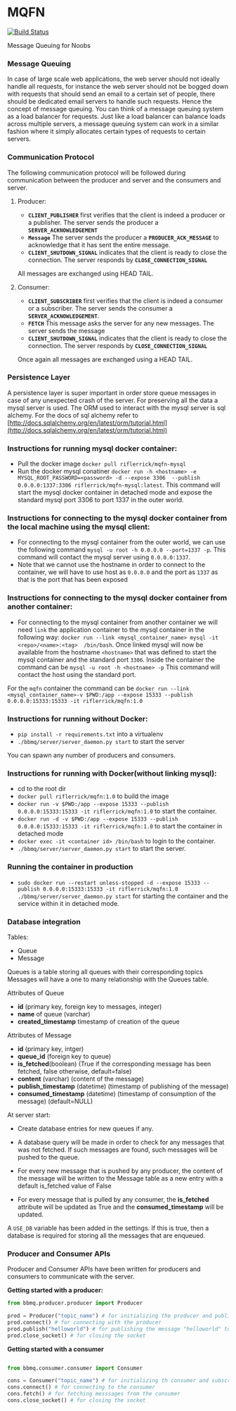 # MQFN

[![Build Status](https://travis-ci.org/MQFN/MQFN.svg?branch=master)](https://travis-ci.org/MQFN/MQFN)

Message Queuing for Noobs

### Message Queuing

In case of large scale web applications, the web server should not ideally handle all requests, for instance the web server should not be bogged down with requests that should send an email to a certain set of people, there should be dedicated email servers to handle such requests. Hence the concept of message queuing. You can think of a message queuing system as a load balancer for requests. Just like a load balancer can balance loads across multiple servers, a message queuing system can work in a similar fashion where it simply allocates certain types of requests to certain servers. 

### Communication Protocol

The following communication protocol will be followed during communication between the producer and server and the consumers and server.

1. Producer: 
    - **`CLIENT_PUBLISHER`** first verifies that the client is indeed a producer or a
     publisher. The server sends the producer a **`SERVER_ACKNOWLEDGEMENT`**
    - **`Message`** The server sends the producer a **`PRODUCER_ACK_MESSAGE`** to acknowledge that it has sent the entire message.
    - **`CLIENT_SHUTDOWN_SIGNAL`** indicates that the client is ready to close the 
    connection. The server responds by **`CLOSE_CONNECTION_SIGNAL`**
    
    All messages are exchanged using HEAD <msg> TAIL.
    
2. Consumer:
    - **`CLIENT_SUBSCRIBER`** first verifies that the client is indeed a consumer or a subscriber. The server sends 
    the consumer a **`SERVER_ACKNOWLEDGEMENT`**.
    - **`FETCH`** This message asks the server for any new messages. The server sends the message
    - **`CLIENT_SHUTDOWN_SIGNAL`** indicates that the client is ready to close the connection. The server responds by **`CLOSE_CONNECTION_SIGNAL`**
    
    Once again all messages are exchanged using a HEAD <msg> TAIL.  
    
### Persistence Layer
A persistence layer is super important in order store queue messages in case of any unexpected crash of the server. 
For preserving all the data a mysql server is used. The ORM used to interact with the mysql server is sql alchemy. 
For the docs of sql alchemy refer to [http://docs.sqlalchemy.org/en/latest/orm/tutorial.html](http://docs.sqlalchemy.org/en/latest/orm/tutorial.html)
    
### Instructions for running mysql docker container:
- Pull the docker image `docker pull riflerrick/mqfn-mysql`
- Run the docker mysql conatiner `docker run -h <hostname> -e MYSQL_ROOT_PASSWORD=<password> -d --expose 3306 
--publish 0.0.0.0:1337:3306 riflerrick/mqfn-mysql:latest`. This command will start the mysql docker container in
 detached mode and expose the 
standard mysql port 3306 to port 1337 in the outer world.

### Instructions for connecting to the mysql docker container from the local machine using the mysql client:
- For connecting to the mysql container from the outer world, we can use the following command `mysql -u root -h 0.0.0.0 --port=1337 -p`. This command will contact
 the mysql server using `0.0.0.0:1337`.
- Note that we cannot use the hostname in order to connect to the container, we will have to use host as `0.0.0.0` 
and the port as `1337` as that is the port that has been exposed

### Instructions for connecting to the mysql docker container from another container:
- For connecting to the mysql container from another container we will need `link` the application container to the 
mysql container in the following way: `docker run --link <mysql_container_name> mysql -it <repo>/<name>:<tag> 
/bin/bash`. Once linked mysql will now be available from the hostname `<hostname>` that was defined to start the 
mysql container and the standard port `3306`. Inside the container the command can be `mysql -u root -h <hostname> -p`
This command will contact the host using the standard port.

For the `mqfn` container the command can be `docker run --link <mysql_container_name>-v $PWD:/app --expose
 15333 --publish 0.0.0.0:15333:15333 -it riflerrick/mqfn:1.0`  

### Instructions for running without Docker:
- `pip install -r requirements.txt` into a virtualenv
- `./bbmq/server/server_daemon.py start` to start the server

You can spawn any number of producers and consumers.

### Instructions for running with Docker(without linking mysql):
- cd to the root dir
- `docker pull riflerrick/mqfn:1.0` to build the image
- `docker run -v $PWD:/app --expose 15333 --publish 0.0.0.0:15333:15333 -it riflerrick/mqfn:1.0` to
 start the container. 
- `docker run -d -v $PWD:/app --expose 15333 --publish 0.0.0.0:15333:15333 -it riflerrick/mqfn:1.0` to start
 the container in detached mode
- `docker exec -it <container id> /bin/bash` to login to the container.
- `./bbmq/server/server_daemon.py start` to start the server.

### Running the container in production
- `sudo docker run --restart unless-stopped -d --expose 15333 --publish 0.0.0.0:15333:15333 -it
 riflerrick/mqfn:1.0 ./bbmq/server/server_daemon.py start` for starting the container and the service within it in detached mode.

### Database integration
Tables:
- Queue
- Message

Queues is a table storing all queues with their corresponding topics
Messages will have a one to many relationship with the Queues table.

Attributes of Queue
- **id** (primary key, foreign key to messages, integer)
- **name** of queue (varchar)
- **created_timestamp** timestamp of creation of the queue

Attributes of Message
- **id** (primary key, intger)
- **queue_id** (foreign key to queue)
- **is_fetched**(boolean) (True if the corresponding message has been fetched, false otherwise, default=false)
- **content** (varchar) (content of the message)
- **publish_timestamp** (datetime) (timestamp of publishing of the message)
- **consumed_timestamp** (datetime) (timestamp of consumption of the message) (default=NULL)

At server start:
- Create database entries for new queues if any. 

- A database query will be made in order to check for any messages that was not 
fetched. If such messages are found, such messages will be pushed to the queue. 

- For every new message that is pushed by any producer, the content of the message will be written to the Message table as a new entry with a default is_fetched value of False

- For every message that is pulled by any consumer, the **is_fetched** attribute will be updated as True and the **consumed_timestamp** will be updated.

A `USE_DB` variable has been added in the settings. If this is true, then a database is required for storing all the messages that are enqueued. 

### Producer and Consumer APIs

Producer and Consumer APIs have been written for producers and consumers to communicate with the server. 

**Getting started with a producer:**
```python
from bbmq.producer.producer import Producer

prod = Producer("topic_name") # for initializing the producer and publishing for "topic_name"
prod.connect() # for connecting with the producer 
prod.publish("helloworld") # for publishing the message "helloworld" to the producer
prod.close_socket() # for closing the socket

```

**Getting started with a consumer**
```python

from bbmq.consumer.consumer import Consumer

cons = Consumer("topic_name") # for initializing th consumer and subscribing to topic "topic_name"
cons.connect() # for connecting to the consumer
cons.fetch() # for fetching messsages from the consumer
cons.close_socket() # for closing the socket

```